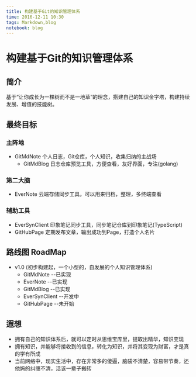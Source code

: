 ```yaml
---
title: 构建基于Git的知识管理体系
time: 2016-12-11 10:30
tags: Markdown,blog
notebook: blog
---
```


# 构建基于Git的知识管理体系

## 简介

基于“让你成长为一棵树而不是一地草”的理念，搭建自己的知识金字塔，构建持续发展、增值的技能树。

## 最终目标

### 主阵地

- GitMdNote 个人日志，Git仓库，个人知识，收集归纳的主战场
    - GitMdBlog 日志仓库预览工具，方便查看，友好界面，专注(golang)

### 第二大脑

- EverNote 云端存储同步工具，可以用来归档，整理，多终端查看

### 辅助工具

- EverSynClient 印象笔记同步工具，同步笔记仓库到印象笔记(TypeScript)
- GitHubPage 定期发布文章，输出成功到Page，打造个人名片

## 路线图 RoadMap

- v1.0 (初步构建起，一个小型的，自发展的个人知识管理体系)
    - GitMdNote   --已实现
    - EverNote    --已实现
    - GitMdBlog   --已实现
    - EverSynClient  --开发中
    - GitHubPage     --未开始

## 遐想

- 拥有自己的知识体系后，就可以定时从思维宝库里，提取出精华，知识变现
- 拥有知识，并能够将接收到的信息，转化为知识，并将其变现为财富，才是真的学有所成
- 当前网络中，现实生活中，存在非常多的傻逼，脑袋不清楚，容易带节奏，还他妈的纠缠不清，活该一辈子搬砖


